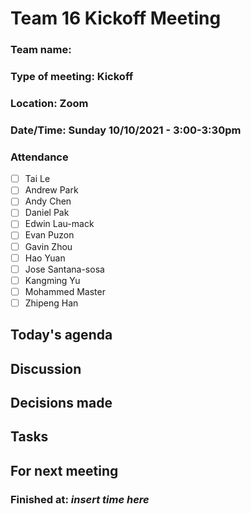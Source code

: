 # Team 16 Kickoff Meeting

### Team name: 
### Type of meeting: Kickoff
### Location: Zoom
### Date/Time: Sunday 10/10/2021 - 3:00-3:30pm

### Attendance
- [ ] Tai Le
- [ ] Andrew Park
- [ ] Andy Chen
- [ ] Daniel Pak
- [ ] Edwin Lau-mack
- [ ] Evan Puzon
- [ ] Gavin Zhou
- [ ] Hao Yuan
- [ ] Jose Santana-sosa
- [ ] Kangming Yu
- [ ] Mohammed Master
- [ ] Zhipeng Han

## Today's agenda

## Discussion

## Decisions made

## Tasks

## For next meeting

### Finished at: *insert time here*


